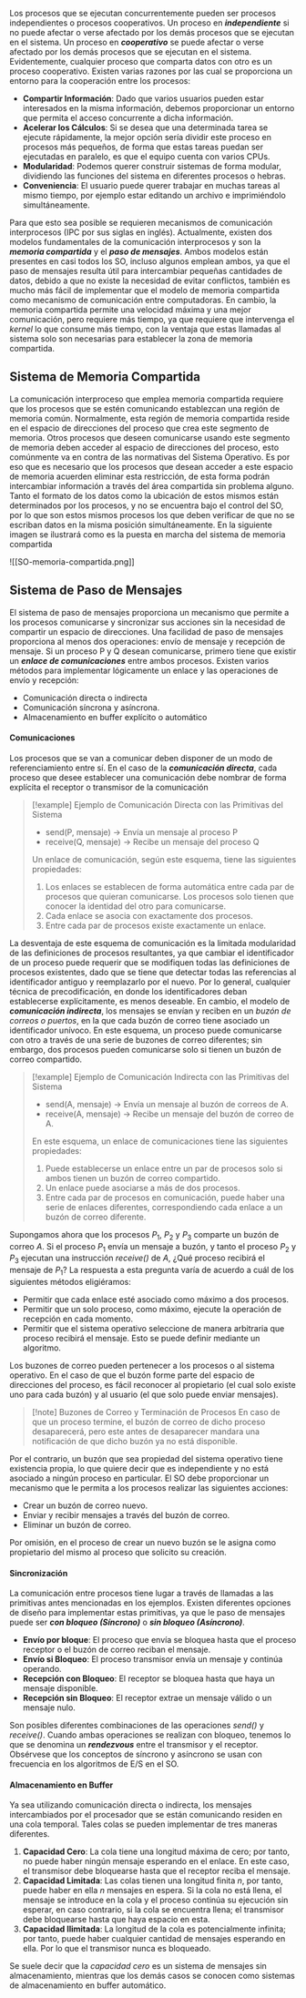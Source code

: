 Los procesos que se ejecutan concurrentemente pueden ser procesos independientes o procesos cooperativos. Un proceso en ***independiente*** si no puede afectar o verse afectado por los demás procesos que se ejecutan en el sistema. Un proceso en ***cooperativo*** se puede afectar o verse afectado por los demás procesos que se ejecutan en el sistema. Evidentemente, cualquier proceso que comparta datos con otro es un proceso cooperativo.
Existen varias razones por las cual se proporciona un entorno para la cooperación entre los procesos:

- **Compartir Información**: Dado que varios usuarios pueden estar interesados en la misma información, debemos proporcionar un entorno que permita el acceso concurrente a dicha información.
- **Acelerar los Cálculos**: Si se desea que una determinada tarea se ejecute rápidamente, la mejor opción sería dividir este proceso en procesos más pequeños, de forma que estas tareas puedan ser ejecutadas en paralelo, es que el equipo cuenta con varios CPUs.
- **Modularidad**: Podemos querer construir sistemas de forma modular, dividiendo las funciones del sistema en diferentes procesos o hebras.
- **Conveniencia**: El usuario puede querer trabajar en muchas tareas al mismo tiempo, por ejemplo estar editando un archivo e imprimiéndolo simultáneamente.

Para que esto sea posible se requieren mecanismos de comunicación interprocesos (IPC por sus siglas en inglés). Actualmente, existen dos modelos fundamentales de la comunicación interprocesos y son la ***memoria compartida*** y el ***paso de mensajes***.
Ambos modelos están presentes en casi todos los SO, incluso algunos emplean ambos, ya que el paso de mensajes resulta útil para intercambiar pequeñas cantidades de datos, debido a que no existe la necesidad de evitar conflictos, también es mucho más fácil de implementar que el modelo de memoria compartida como mecanismo de comunicación entre computadoras. En cambio, la memoria compartida permite una velocidad máxima y una mejor comunicación, pero requiere más tiempo, ya que requiere que intervenga el *kernel* lo que consume más tiempo, con la ventaja que estas llamadas al sistema solo son necesarias para establecer la zona de memoria compartida.

## Sistema de Memoria Compartida

La comunicación interproceso que emplea memoria compartida requiere que los procesos que se estén comunicando establezcan una región de memoria común. Normalmente, esta región de memoria compartida reside en el espacio de direcciones del proceso que crea este segmento de memoria. Otros procesos que deseen comunicarse usando este segmento de memoria deben acceder al espacio de direcciones del proceso, esto comúnmente va en contra de las normativas del Sistema Operativo. Es por eso que es necesario que los procesos que desean acceder a este espacio de memoria acuerden eliminar esta restricción, de esta forma podrán intercambiar información a través del área compartida sin problema alguno. Tanto el formato de los datos como la ubicación de estos mismos están determinados por los procesos, y no se encuentra bajo el control del SO, por lo que son estos mismos procesos los que deben verificar de que no se escriban datos en la misma posición simultáneamente.
En la siguiente imagen se ilustrará como es la puesta en marcha del sistema de memoria compartida

<span class="centerImg"> ![[SO-memoria-compartida.png]] </span>

## Sistema de Paso de Mensajes

El sistema de paso de mensajes proporciona un mecanismo que permite a los procesos comunicarse y sincronizar sus acciones sin la necesidad de compartir un espacio de direcciones. Una facilidad de paso de mensajes proporciona al menos dos operaciones: envío de mensaje y recepción de mensaje.
Si un proceso P y Q desean comunicarse, primero tiene que existir un ***enlace de comunicaciones*** entre ambos procesos. Existen varios métodos para implementar lógicamente un enlace y las operaciones de envío y recepción:

- Comunicación directa o indirecta
- Comunicación síncrona y asíncrona.
- Almacenamiento en buffer explícito o automático

#### Comunicaciones

Los procesos que se van a comunicar deben disponer de un modo de referenciamiento entre sí. En el caso de la ***comunicación directa***, cada proceso que desee establecer una comunicación debe nombrar de forma explícita el receptor o transmisor de la comunicación

>[!example] Ejemplo de Comunicación Directa con las Primitivas del Sistema
>- send(P, mensaje) -> Envía un mensaje al proceso P
>- receive(Q, mensaje) -> Recibe un mensaje del proceso Q
>
>Un enlace de comunicación, según este esquema, tiene las siguientes propiedades:
>
>1. Los enlaces se establecen de forma automática entre cada par de procesos que quieran comunicarse. Los procesos solo tienen que conocer la identidad del otro para comunicarse.
>2. Cada enlace se asocia con exactamente dos procesos.
>3. Entre cada par de procesos existe exactamente un enlace.

La desventaja de este esquema de comunicación es la limitada modularidad de las definiciones de procesos resultantes, ya que cambiar el identificador de un proceso puede requerir que se modifiquen todas las definiciones de procesos existentes, dado que se tiene que detectar todas las referencias al identificador antiguo y reemplazarlo por el nuevo. Por lo general, cualquier técnica de precodificación, en donde los identificadores deban establecerse explícitamente, es menos deseable.
En cambio, el modelo de ***comunicación indirecta***, los mensajes se envían y reciben en un *buzón de correos o puertos*, en la que cada buzón de correo tiene asociado un identificador unívoco. En este esquema, un proceso puede comunicarse con otro a través de una serie de buzones de correo diferentes; sin embargo, dos procesos pueden comunicarse solo si tienen un buzón de correo compartido.

>[!example] Ejemplo de Comunicación Indirecta con las Primitivas del Sistema
>- send(A, mensaje) -> Envía un mensaje al buzón de correos de A.
>- receive(A, mensaje) -> Recibe un mensaje del buzón de correo de A.
>
>En este esquema, un enlace de comunicaciones tiene las siguientes propiedades:
>
>1. Puede establecerse un enlace entre un par de procesos solo si ambos tienen un buzón de correo compartido.
>2. Un enlace puede asociarse a más de dos procesos.
>3. Entre cada par de procesos en comunicación, puede haber una serie de enlaces diferentes, correspondiendo cada enlace a un buzón de correo diferente.

Supongamos ahora que los procesos $P_1$, $P_2$ y $P_3$ comparte un buzón de correo $A$. Si el proceso $P_1$ envía un mensaje a buzón, y tanto el proceso $P_2$ y $P_3$ ejecutan una instrucción *receive()* de $A$, ¿Qué proceso recibirá el mensaje de $P_1$? La respuesta a esta pregunta varía de acuerdo a cuál de los siguientes métodos eligiéramos:

- Permitir que cada enlace esté asociado como máximo a dos procesos.
- Permitir que un solo proceso, como máximo, ejecute la operación de recepción en cada momento.
- Permitir que el sistema operativo seleccione de manera arbitraria que proceso recibirá el mensaje. Esto se puede definir mediante un algoritmo.

Los buzones de correo pueden pertenecer a los procesos o al sistema operativo. En el caso de que el buzón forme parte del espacio de direcciones del proceso, es fácil reconocer al propietario (el cual solo existe uno para cada buzón) y al usuario (el que solo puede enviar mensajes).

>[!note] Buzones de Correo y Terminación de Procesos
>En caso de que un proceso termine, el buzón de correo de dicho proceso desaparecerá, pero este antes de desaparecer mandara una notificación de que dicho buzón ya no está disponible.

Por el contrario, un buzón que sea propiedad del sistema operativo tiene existencia propia, lo que quiere decir que es independiente y no está asociado a ningún proceso en particular. El SO debe proporcionar un mecanismo que le permita a los procesos realizar las siguientes acciones:
- Crear un buzón de correo nuevo.
- Enviar y recibir mensajes a través del buzón de correo.
- Eliminar un buzón de correo.

Por omisión, en el proceso de crear un nuevo buzón se le asigna como propietario del mismo al proceso que solicito su creación.

#### Sincronización

La comunicación entre procesos tiene lugar a través de llamadas a las primitivas antes mencionadas en los ejemplos. Existen diferentes opciones de diseño para implementar estas primitivas, ya que le paso de mensajes puede ser ***con bloqueo (Síncrono)*** o ***sin bloqueo (Asíncrono)***.

- **Envío por bloque**: El proceso que envía se bloquea hasta que el proceso receptor o el buzón de correo reciban el mensaje.
- **Envío si Bloqueo**: El proceso transmisor envía un mensaje y continúa operando.
- **Recepción con Bloqueo**: El receptor se bloquea hasta que haya un mensaje disponible.
- **Recepción sin Bloqueo**: El receptor extrae un mensaje válido o un mensaje nulo.

Son posibles diferentes combinaciones de las operaciones *send()* y *receive()*. Cuando ambas operaciones se realizan con bloqueo, tenemos lo que se denomina un ***rendezvous*** entre el transmisor y el receptor.
Obsérvese que los conceptos de síncrono y asíncrono se usan con frecuencia en los algoritmos de E/S en el SO.

#### Almacenamiento en Buffer

Ya sea utilizando comunicación directa o indirecta, los mensajes intercambiados por el procesador que se están comunicando residen en una cola temporal. Tales colas se pueden implementar de tres maneras diferentes.

1. **Capacidad Cero**: La cola tiene una longitud máxima de cero; por tanto, no puede haber ningún mensaje esperando en el enlace. En este caso, el transmisor debe bloquearse hasta que el receptor reciba el mensaje.
2. **Capacidad Limitada**: Las colas tienen una longitud finita $n$, por tanto, puede haber en ella $n$ mensajes en espera. Si la cola no está llena, el mensaje se introduce en la cola y el proceso continúa su ejecución sin esperar, en caso contrario, si la cola se encuentra llena; el transmisor debe bloquearse hasta que haya espacio en esta.
3. **Capacidad Ilimitada**: La longitud de la cola es potencialmente infinita; por tanto, puede haber cualquier cantidad de mensajes esperando en ella. Por lo que el transmisor nunca es bloqueado.

Se suele decir que la *capacidad cero* es un sistema de mensajes sin almacenamiento, mientras que los demás casos se conocen como sistemas de almacenamiento en buffer automático.
